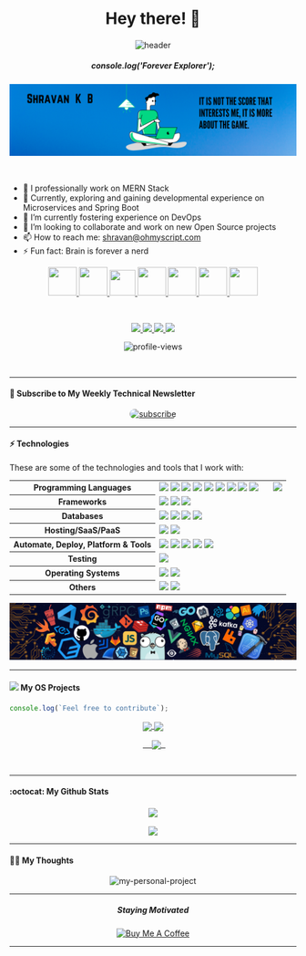 <p align="center">
  <h1 align="center">Hey there! 👋 </h1>
</p>


<p align="center">
<!--   <img align="center" width="5%" src="https://dev-to-uploads.s3.amazonaws.com/i/6mlc1xjw8c5i762zgq0i.gif" alt="header"/> -->
  <img align="center" width="25%" src="/assets/exploring.gif" alt="header"/>
  <br>
  <h5 align="center">console.log('Forever Explorer');</h5>
</p>

<p align="center">
  <img src="assets/Banner.png" alt="Banner"/>
</p>



<br>

- 🔭 I professionally work on MERN Stack
- 🧮 Currently, exploring and gaining developmental experience on Microservices and Spring Boot
- 🌱 I’m currently fostering experience on DevOps
- 👯 I’m looking to collaborate and work on new Open Source projects
- 📫 How to reach me: shravan@ohmyscript.com
- ⚡ Fun fact: Brain is forever a nerd

<p align="center">
  <a title="Portfolio" href="https://ohmyscript.com/">
    <img src="https://iamskb258154309.files.wordpress.com/2020/07/cropped-circle-cropped.png" width="50" height="50" />
  </a>
  
  <a title="DEV.to" href="https://dev.to/imshravan">
    <img src="https://cdn3.iconfinder.com/data/icons/logos-and-brands-adobe/512/84_Dev-512.png" width="50" height="50" />
  </a>
  
  <a title="Medium" href="https://medium.com/@shravan20">
    <img src="https://cdn.mos.cms.futurecdn.net/uazw6gFQuEC29mxMM55Tpb-1200-80.jpg" width="45" height="45"  />
  </a>
 
  <a title="LinkedIn" href="https://www.linkedin.com/in/shravankb/">
    <img src="https://cdn4.iconfinder.com/data/icons/social-media-and-logos-11/32/Logo_LinkedIn-512.png" width="50" height="50" />
  </a>
  
  <a title="Email" href="mailto:shravan@ohmyscript.com">
    <img src="https://cdn4.iconfinder.com/data/icons/social-media-and-logos-11/32/Logo_Gmail_envelope_letter_email-512.png" width="50" height="50" />
  </a>
  
  <a title="Stackoverflow" href="https://stackoverflow.com/users/11899809/shravan-kumar-b">
    <img src="https://cdn0.iconfinder.com/data/icons/social-media-and-logos-11/32/logo_stackoverflow_Stack_overflow-512.png" width="50" height="50" />
  </a>
  
  <a title="Twitter" href="https://twitter.com/imshravankb">
    <img src="https://cdn4.iconfinder.com/data/icons/social-media-and-logos-11/32/Logo_Twitter_bird-512.png" width="50" height="50" />
  </a>
</p>

<br>

<p align="center">
  <a href="https://github.com/shravan20" target="_blank">
    <img src="https://img.shields.io/github/followers/shravan20?label=Follow%20Me&style=social"/>
  </a>


  <a href="https://twitter.com/imshravankb" target="_blank">
    <img src="https://img.shields.io/twitter/follow/imshravankb?style=social"/>
  </a>

  <a href="https://www.linkedin.com/in/shravankb/" target="_blank">
    <img src="https://img.shields.io/badge/-Linkedin-blue?style=flat-square&logo=Linkedin&logoColor=white&link=www.linkedin.com/in/shravankb"/>
  </a>
    <a href="https://nervous-spruce-c3486.netlify.app/" target="_blank">
    <img src="https://img.shields.io/badge/check-portfolio-pink?style=flat-square&logo=jupyter&logoColor=red"/>
  </a>
</p>


<p align="center"> <img src="https://gpvc.arturio.dev/shravan20" alt="profile-views"> </p>



<br>

---


#### 💌 Subscribe to My Weekly Technical Newsletter


<p align="center">
<a href="https://tinyletter.com/ohmyscript" target="_blank"><img src="https://dev-to-uploads.s3.amazonaws.com/uploads/articles/bxkmbbensmp91vst5vm9.png" alt="subscribe" style="border-radius:10px;"></a>
</p>

---

#### ⚡ Technologies

These are some of the technologies and tools that I work with:

<table style="width:100%">
 <tr>
    <th>Programming Languages</th>
    <td> 
      <img src="https://img.shields.io/badge/-JavaScript-black?style=flat-square&logo=javascript" />
      <img src="https://img.shields.io/badge/-Nodejs-339933?style=flat-square&logo=Node.js&logoColor=white" />
      <img src="https://img.shields.io/badge/-TypeScript-007ACC?style=flat-square&logo=typescript&logoColor=white" />      
      <img src="https://img.shields.io/badge/-Java-007396?style=flat-square&logo=java" />
      <img src="https://img.shields.io/badge/-HTML5-E34F26?style=flat-square&logo=html5&logoColor=white" />
      <img src="https://img.shields.io/badge/-CSS3-1572B6?style=flat-square&logo=css3" />
      <img src="https://img.shields.io/badge/-PHP-787CB5?style=flat-square&logo=PHP&logoColor=black" />
      <img src="https://img.shields.io/badge/-C++-787CB5?style=flat-square&logo=c%2B%2B&logoColor=Crayola" />
      <img src="https://img.shields.io/badge/-Python-ffff47?style=flat-square&logo=python" />      
      <img src="https://img.shields.io/badge/Markdown-%23000000.svg?&style=flat-square&logo=markdown&logoColor=white" />
   </td>
  </tr>
  <tr>
    <th>Frameworks</th>
    <td>
      <img src="https://img.shields.io/badge/-Express.js-000000?style=flat-square&logo=express&logoColor=white" />
      <img src="https://img.shields.io/badge/-React.js-black?style=flat-square&logo=react&logoColor=Crayola" />
      <img src="https://img.shields.io/badge/-redux-black?style=flat-square&logo=redux&logoColor=violet" />
    </td>
  </tr>
  <tr>
    <th>Databases</th>
    <td>
      <img src="https://img.shields.io/badge/-MongoDB-black?style=flat-square&logo=mongodb" />
      <img src="https://img.shields.io/badge/-MySQL-4479A1?style=flat-square&logo=mysql&logoColor=white" />
      <img src="https://img.shields.io/badge/SQLite-07405E?style=flat-square&logo=sqlite&logoColor=white" />
      <img src="https://img.shields.io/badge/-Redis-DC382D?style=flat-square&logo=redis&logoColor=white" />
    </td>
  </tr>
  <tr>
    <th>Hosting/SaaS/PaaS</th>
    <td>
      <img src="https://img.shields.io/badge/Firebase-FFCA28?style=flat-square&logo=firebase&logoColor=white" />
      <img src="https://img.shields.io/badge/heroku%20-%23430098.svg?&style=flat-square&logo=heroku&logoColor=white" />
    </td>
  </tr>
  <tr>
    <th>Automate, Deploy, Platform & Tools</th>
    <td>
      <img src="https://img.shields.io/badge/-Docker-2496ED?style=flat-square&logo=docker&logoColor=white" />
      <img src="https://img.shields.io/badge/-Jenkins-DC382D?style=flat-square&logo=jenkins&logoColor=white" />
      <img src="https://img.shields.io/badge/-Git-black?style=flat-square&logo=git" /> 
      <img src="https://img.shields.io/badge/nginx%20-%23009639.svg?&style=flat-square&logo=nginx&logoColor=white" /> 
      <img src="https://img.shields.io/badge/-GitHub-181717?style=flat-square&logo=github" />
    </td>
  </tr>
  <tr>
    <th>Testing</th>
    <td>
      <img src="https://img.shields.io/badge/-Mocha-%238D6748?style=flat-square&logo=mocha&logoColor=white" />
    </td>
  </tr>
  <tr>
    <th>Operating Systems</th>
    <td>
      <img src="https://img.shields.io/badge/Linux-FCC624?style=flat-square&logo=linux&logoColor=black" />
      <img src="https://img.shields.io/badge/Windows-0078D6?style=flat-square&logo=windows&logoColor=white" />
    </td>
  </tr>
  <tr>
    <th>Others</th>
    <td>
      <img src="https://img.shields.io/badge/-RaspberryPi-C51A4A?style=flat-square&logo=raspberry-pi&logoColor=white" />
      <img src="https://img.shields.io/badge/-Arduino-00979D?style=flat-square&logo=Arduino&logoColor=white" />
    </td>
  </tr>
  
</table>


<p align="center">
  <img src="assets/header.png" alt="header"/>
</p>


---

#### <img src="https://media.giphy.com/media/WUlplcMpOCEmTGBtBW/giphy.gif" width="30"> My OS Projects  
```javascript
console.log(`Feel free to contribute`);
```

<span>
<p align="center">
  <a href="https://github.com/shravan20/LearningResources">
    <img align="center" src="https://github-readme-stats.vercel.app/api/pin/?username=shravan20&repo=LearningResources&theme=algolia" />
  </a>

  <a href="https://github.com/shravan20/github-readme-quotes">
    <img align="center" src="https://github-readme-stats.vercel.app/api/pin/?username=shravan20&repo=github-readme-quotes&theme=algolia" />
  </a>  
</p>
</span>
<span>
<p align="center">
   <a href="https://github.com/shravan20/software-installation-guides">
    <img align="center" src="https://github-readme-stats.vercel.app/api/pin/?username=shravan20&repo=software-installation-guides&theme=algolia" />
  </a>
</p>
</span>
<br>


---

#### :octocat:  My Github Stats

<p align="center">
  <a href="https://github.com/shravan20">
    <img align="center" src="https://github-readme-stats.vercel.app/api?username=shravan20&show_icons=true&theme=algolia" />
  </a>
</p>
<p align="center">
<a href="https://github.com/shravan20">
  <img align="center" src="https://github-readme-streak-stats.herokuapp.com/?user=shravan20&theme=algolia#version3" />
</a>
</p>


---

#### :lotus_position_man: My Thoughts

<p align="center">
  <img src="https://github-readme-quotes.herokuapp.com/quote?https://github-readme-streak-stats.herokuapp.com/?user=shravan20&theme=algolia&quotesUrl=https://gist.githubusercontent.com/shravan20/3675eec603b22134e185e50e6fa3ef72/raw/911d1ea7f320cfb6d8826ef5ad24ab9975772d3d/quotes.json" alt="my-personal-project"/>
</p>


---

<p align="center">
  <h5 align="center"> Staying Motivated </h5>
</p>

<p align="center">
<a href="https://www.buymeacoffee.com/dexplorer" target="_blank"><img src="https://img.buymeacoffee.com/button-api/?text=Buy me a book&emoji=📖&slug=dexplorer&button_colour=ff7e38&font_colour=000000&font_family=Cookie&outline_colour=000000&coffee_colour=FFDD00" alt="Buy Me A Coffee" height="10%" width="20%" ></a>
</p>

---
